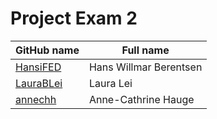 # Project Exam 2



| GitHub name | Full name |
| ----------- | ---------- |
| [HansiFED](https://github.com/HansiFED) | Hans Willmar Berentsen |
| [LauraBLei](https://github.com/LauraBLei) | Laura Lei |
| [annechh](https://github.com/annechh) | Anne-Cathrine Hauge |
